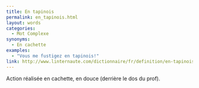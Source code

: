 ```yaml
---
title: En tapinois
permalink: en_tapinois.html
layout: words
categories:
  - Mot Complexe
synonyms:
  - En cachette
examples:
  - "Vous me fustigez en tapinois!"
link: http://www.linternaute.com/dictionnaire/fr/definition/en-tapinois/
---
```


Action réalisée en cachette, en douce (derrière le dos du prof).
